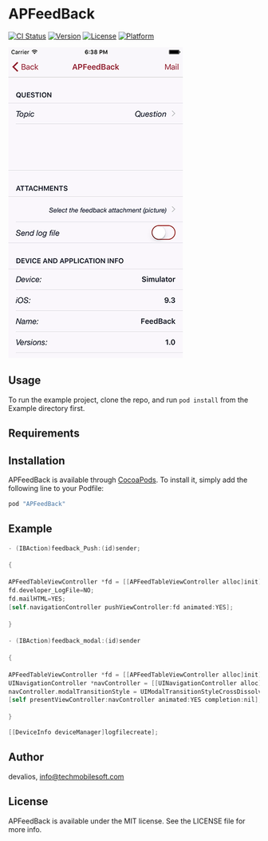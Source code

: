 # APFeedBack

[![CI Status](http://img.shields.io/travis/devalios/APFeedBack.svg?style=flat)](https://travis-ci.org/devalios/APFeedBack)
[![Version](https://img.shields.io/cocoapods/v/APFeedBack.svg?style=flat)](http://cocoapods.org/pods/APFeedBack)
[![License](https://img.shields.io/cocoapods/l/APFeedBack.svg?style=flat)](http://cocoapods.org/pods/APFeedBack)
[![Platform](https://img.shields.io/cocoapods/p/APFeedBack.svg?style=flat)](http://cocoapods.org/pods/APFeedBack)

![Screenshot0][img0]

## Usage

To run the example project, clone the repo, and run `pod install` from the Example directory first.

## Requirements

## Installation

APFeedBack is available through [CocoaPods](http://cocoapods.org). To install
it, simply add the following line to your Podfile:

````ruby
pod "APFeedBack"
````

## Example
````objective-c
- (IBAction)feedback_Push:(id)sender;

{

APFeedTableViewController *fd = [[APFeedTableViewController alloc]init];
fd.developer_LogFile=NO;
fd.mailHTML=YES;
[self.navigationController pushViewController:fd animated:YES];

}

- (IBAction)feedback_modal:(id)sender

{

APFeedTableViewController *fd = [[APFeedTableViewController alloc]init];
UINavigationController *navController = [[UINavigationController alloc] initWithRootViewController:fd];
navController.modalTransitionStyle = UIModalTransitionStyleCrossDissolve;
[self presentViewController:navController animated:YES completion:nil];

}
````


````objective-c  
[[DeviceInfo deviceManager]logfilecreate];
````



[img0]:APFeedBack1.png
[img1]:APFeedBack2.png
[img2]:APFeedBack3.png


## Author

devalios, info@techmobilesoft.com

## License

APFeedBack is available under the MIT license. See the LICENSE file for more info.
